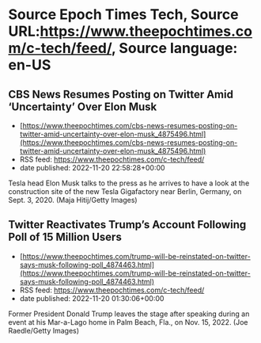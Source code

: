 # Source Epoch Times Tech, Source URL:https://www.theepochtimes.com/c-tech/feed/, Source language: en-US

## CBS News Resumes Posting on Twitter Amid ‘Uncertainty’ Over Elon Musk
 - [https://www.theepochtimes.com/cbs-news-resumes-posting-on-twitter-amid-uncertainty-over-elon-musk_4875496.html](https://www.theepochtimes.com/cbs-news-resumes-posting-on-twitter-amid-uncertainty-over-elon-musk_4875496.html)
 - RSS feed: https://www.theepochtimes.com/c-tech/feed/
 - date published: 2022-11-20 22:58:28+00:00

Tesla head Elon Musk talks to the press as he arrives to have a look at the construction site of the new Tesla Gigafactory near Berlin, Germany, on Sept. 3, 2020. (Maja Hitij/Getty Images)

## Twitter Reactivates Trump’s Account Following Poll of 15 Million Users
 - [https://www.theepochtimes.com/trump-will-be-reinstated-on-twitter-says-musk-following-poll_4874463.html](https://www.theepochtimes.com/trump-will-be-reinstated-on-twitter-says-musk-following-poll_4874463.html)
 - RSS feed: https://www.theepochtimes.com/c-tech/feed/
 - date published: 2022-11-20 01:30:06+00:00

Former President Donald Trump leaves the stage after speaking during an event at his Mar-a-Lago home in Palm Beach, Fla., on Nov. 15, 2022. (Joe Raedle/Getty Images)
